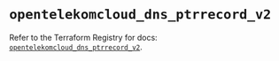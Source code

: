# `opentelekomcloud_dns_ptrrecord_v2`

Refer to the Terraform Registry for docs: [`opentelekomcloud_dns_ptrrecord_v2`](https://registry.terraform.io/providers/opentelekomcloud/opentelekomcloud/1.36.1/docs/resources/dns_ptrrecord_v2).

